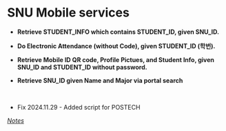 # SNU Mobile services

- **Retrieve STUDENT_INFO which contains STUDENT_ID, given SNU_ID.**

- **Do Electronic Attendance (without Code), given STUDENT_ID (학번).**

- **Retrieve Mobile ID QR code, Profile Pictues, and Student Info, given SNU_ID and STUDENT_ID without password.**

- **Retrieve SNU_ID given Name and Major via portal search**

<br>

- Fix 2024.11.29 - Added script for POSTECH

*[Notes](https://blog.morgan.kr/2024/03/playing-with-snu-application/)*
